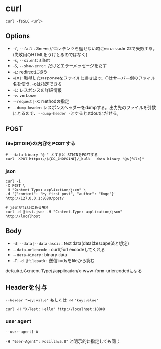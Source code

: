 # curl

`curl -fsSLO <url>`

## Options

* `-f`, `--fail` : Serverがコンテンツを返せない時にerror code 22で失敗する。(失敗用のHTMLをうけとるのではなく)
* `-s`, `--silent`: silent
* `-S`, `--show-error`: だけどエラーメッセージをだす
* `-L`: redirectに従う
* `o[O]`:  取得したresponseをファイルに書き出す。Oはサーバー側のファイル名を使う. -oは指定できる
* `-i`: レスポンスの詳細情報
* `-v`: verbose
* `--request|-X`: methodの指定
* `--dump-header`: レスポンスヘッダーをdumpする。出力先のファイルを引数にとるので、`--dump-header -`とするとstdoutにだせる。


## POST

### file(STDIN)の内容をPOSTする

```shell
# --data-binary "@-" とすると STDINをPOSTする
curl -XPUT https://${ES_ENDPOINT}/_bulk --data-binary "@${file}"
```


### json

```shell
curl -i
-X POST \
-H "Content-Type: application/json" \
-d '{"content": "My first post", "author": "Hoge"}' http://127.0.0.1:8080/post/

# jsonがfileにある場合
curl -d @test.json -H "Content-Type: application/json" http://localhost
```


## Body

- ``-d|--data|--data-ascii`` : text data(dataはescape済と想定)
- ``--data-urlencode`` : curlがurl encodeしてくれる
- ``--data-binary`` : binary data
- ``-T|-d @filepath`` : 送信bodyをfileから読む

defaultのContent-Typeはapplication/x-www-form-urlencodedになる


## Headerを付与

``--header "key:value"`` もしくは ``-H "key:value"``

```shell
curl -H "X-Test: Hello" http://localhost:18888
```

### user agent

``--user-agent|-A``

``-H "User-Agent": Mozilla/5.0"`` と明示的に指定しても同じ
